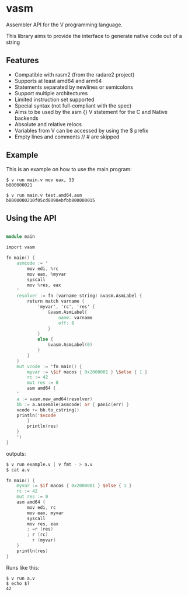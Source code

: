 # vasm

Assembler API for the V programming language.

This library aims to provide the interface to generate native code out of a string

## Features

* Compatible with rasm2 (from the radare2 project)
* Supports at least amd64 and arm64
* Statements separated by newlines or semicolons
* Support multiple architectures
* Limited instruction set supported
* Special syntax (not full-compliant with the spec)
* Aims to be used by the asm {} V statement for the C and Native backends
* Absolute and relative relocs
* Variables from V can be accessed by using the $ prefix
* Empty lines and comments // # are skipped

## Example

This is an example on how to use the main program:

```
$ v run main.v mov eax, 33
b800000021

$ v run main.v test.amd64.asm
b8000000210f05cd8090ebfbb800000015
```

## Using the API

```v

module main

import vasm

fn main() {
	asmcode := '
		mov edi, %rc
		mov eax, %myvar
		syscall
		mov %res, eax
	'
	resolver := fn (varname string) &vasm.AsmLabel {
		return match varname {
			'myvar', 'rc', 'res' {
				&vasm.AsmLabel{
					name: varname
					off: 8
				}
			}
			else {
				&vasm.AsmLabel(0)
			}
		}
	}
	mut vcode := 'fn main() {
		myvar := \$if macos { 0x2000001 } \$else { 1 }
		rc := 42
		mut res := 0
		asm amd64 {
	'
	a := vasm.new_amd64(resolver)
	bb := a.assemble(asmcode) or { panic(err) }
	vcode += bb.to_cstring()
	println('$vcode
		}
		println(res)
	}
	')
}
```

outputs:

```v
$ v run example.v | v fmt - > a.v
$ cat a.v

fn main() {
	myvar := $if macos { 0x2000001 } $else { 1 }
	rc := 42
	mut res := 0
	asm amd64 {
		mov edi, rc
		mov eax, myvar
		syscall
		mov res, eax
		; =r (res)
		; r (rc)
		  r (myvar)
	}
	println(res)
}
```

Runs like this:

```
$ v run a.v
$ echo $?
42
```
